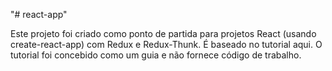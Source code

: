 "# react-app" 

Este projeto foi criado como ponto de partida para projetos React (usando create-react-app) com Redux e Redux-Thunk. É baseado no tutorial aqui. O tutorial foi concebido como um guia e não fornece código de trabalho.